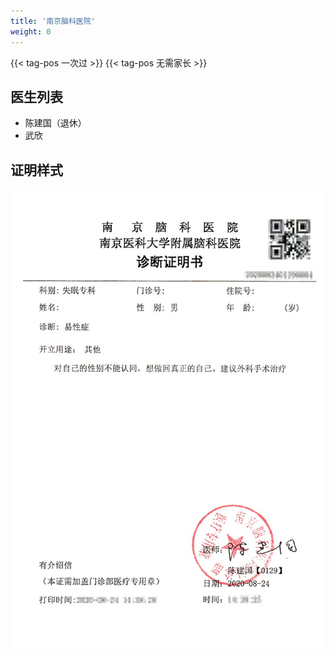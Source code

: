 ```yaml
---
title: '南京脑科医院'
weight: 0
---
```


{{< tag-pos 一次过 >}} {{< tag-pos 无需家长 >}}

## 医生列表

- 陈建国（退休）
- 武欣

## 证明样式

![证明](proof.jpg)
